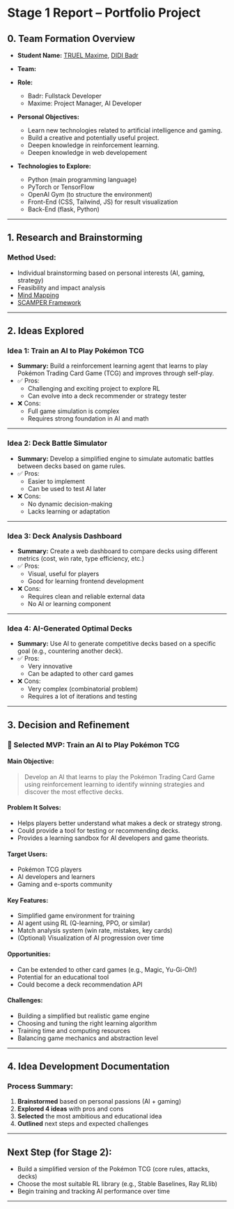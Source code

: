 # Stage 1 Report – Portfolio Project

## 0. Team Formation Overview

- **Student Name:** [TRUEL Maxime](https://github.com/MaKSiiMe), [DIDI Badr](https://github.com/saru3450)
- **Team:**
- **Role:** 
  - Badr: Fullstack Developer
  - Maxime: Project Manager, AI Developer
- **Personal Objectives:**
  - Learn new technologies related to artificial intelligence and gaming.
  - Build a creative and potentially useful project.
  - Deepen knowledge in reinforcement learning.
  - Deepen knowledge in web developement

- **Technologies to Explore:**
  - Python (main programming language)
  - PyTorch or TensorFlow
  - OpenAI Gym (to structure the environment)
  - Front-End (CSS, Tailwind, JS) for result visualization
  - Back-End (flask, Python)

---

## 1. Research and Brainstorming

### Method Used:
- Individual brainstorming based on personal interests (AI, gaming, strategy)
- Feasibility and impact analysis
- [Mind Mapping](https://mm.tt/map/3695024987?t=tDBVLK82R3)
- [SCAMPER Framework](https://mm.tt/map/3695079337?t=D1vzNQwlVK)

---

## 2. Ideas Explored

### Idea 1: Train an AI to Play Pokémon TCG
- **Summary:** Build a reinforcement learning agent that learns to play Pokémon Trading Card Game (TCG) and improves through self-play.
- ✅ Pros:
  - Challenging and exciting project to explore RL
  - Can evolve into a deck recommender or strategy tester
- ❌ Cons:
  - Full game simulation is complex
  - Requires strong foundation in AI and math

---

### Idea 2: Deck Battle Simulator
- **Summary:** Develop a simplified engine to simulate automatic battles between decks based on game rules.
- ✅ Pros:
  - Easier to implement
  - Can be used to test AI later
- ❌ Cons:
  - No dynamic decision-making
  - Lacks learning or adaptation

---

### Idea 3: Deck Analysis Dashboard
- **Summary:** Create a web dashboard to compare decks using different metrics (cost, win rate, type efficiency, etc.)
- ✅ Pros:
  - Visual, useful for players
  - Good for learning frontend development
- ❌ Cons:
  - Requires clean and reliable external data
  - No AI or learning component

---

### Idea 4: AI-Generated Optimal Decks
- **Summary:** Use AI to generate competitive decks based on a specific goal (e.g., countering another deck).
- ✅ Pros:
  - Very innovative
  - Can be adapted to other card games
- ❌ Cons:
  - Very complex (combinatorial problem)
  - Requires a lot of iterations and testing

---

## 3. Decision and Refinement

### 🎯 Selected MVP: Train an AI to Play Pokémon TCG

#### Main Objective:
> Develop an AI that learns to play the Pokémon Trading Card Game using reinforcement learning to identify winning strategies and discover the most effective decks.

#### Problem It Solves:
- Helps players better understand what makes a deck or strategy strong.
- Could provide a tool for testing or recommending decks.
- Provides a learning sandbox for AI developers and game theorists.

#### Target Users:
- Pokémon TCG players
- AI developers and learners
- Gaming and e-sports community

#### Key Features:
- Simplified game environment for training
- AI agent using RL (Q-learning, PPO, or similar)
- Match analysis system (win rate, mistakes, key cards)
- (Optional) Visualization of AI progression over time

#### Opportunities:
- Can be extended to other card games (e.g., Magic, Yu-Gi-Oh!)
- Potential for an educational tool
- Could become a deck recommendation API

#### Challenges:
- Building a simplified but realistic game engine
- Choosing and tuning the right learning algorithm
- Training time and computing resources
- Balancing game mechanics and abstraction level

---

## 4. Idea Development Documentation

### Process Summary:

1. **Brainstormed** based on personal passions (AI + gaming)
2. **Explored 4 ideas** with pros and cons
3. **Selected** the most ambitious and educational idea
4. **Outlined** next steps and expected challenges

---

## Next Step (for Stage 2):

- Build a simplified version of the Pokémon TCG (core rules, attacks, decks)
- Choose the most suitable RL library (e.g., Stable Baselines, Ray RLlib)
- Begin training and tracking AI performance over time

---
